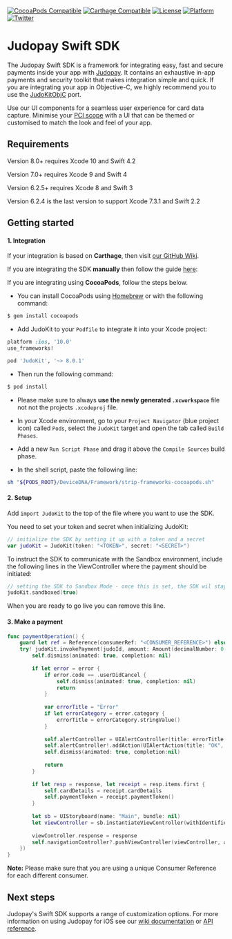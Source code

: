 [![CocoaPods Compatible](https://img.shields.io/cocoapods/v/JudoKit.svg)](https://img.shields.io/cocoapods/v/JudoKit.svg)
[![Carthage Compatible](https://img.shields.io/badge/Carthage-compatible-4BC51D.svg)](https://github.com/Carthage/Carthage)
[![License](https://img.shields.io/cocoapods/l/JudoKit.svg)](http://cocoadocs.org/docsets/Judo)
[![Platform](https://img.shields.io/cocoapods/p/JudoKit.svg)](http://cocoadocs.org/docsets/Judo)
[![Twitter](https://img.shields.io/badge/twitter-@JudoPayments-orange.svg)](http://twitter.com/JudoPay)

# Judopay Swift SDK

The Judopay Swift SDK is a framework for integrating easy, fast and secure payments inside your app with [Judopay](https://www.judopay.com/). It contains an exhaustive in-app payments and security toolkit that makes integration simple and quick. If you are integrating your app in Objective-C, we highly recommend you to use the [JudoKitObjC](https://github.com/judopay/JudoKitObjC) port.

Use our UI components for a seamless user experience for card data capture. Minimise your [PCI scope](https://www.pcisecuritystandards.org/pci_security/completing_self_assessment) with a UI that can be themed or customised to match the look and feel of your app.

## Requirements

Version 8.0+ requires Xcode 10 and Swift 4.2

Version 7.0+ requires Xcode 9 and Swift 4

Version 6.2.5+ requires Xcode 8 and Swift 3

Version 6.2.4 is the last version to support Xcode 7.3.1 and Swift 2.2

## Getting started

#### 1. Integration

If your integration is based on **Carthage**, then visit [our GitHub Wiki](https://github.com/JudoPay/JudoKit/wiki/Carthage).

If you are integrating the SDK **manually** then follow the guide [here](https://github.com/JudoPay/JudoKit/wiki/Manual-integration):

If you are integrating using **CocoaPods**, follow the steps below.

- You can install CocoaPods using [Homebrew](https://brew.sh/) or with the following command:

```bash
$ gem install cocoapods
```

- Add JudoKit to your `Podfile` to integrate it into your Xcode project:

```ruby
platform :ios, '10.0'
use_frameworks!

pod 'JudoKit', '~> 8.0.1'
```

- Then run the following command:

```bash
$ pod install
```

- Please make sure to always **use the newly generated `.xcworkspace`** file not not the projects `.xcodeproj` file.

- In your Xcode environment, go to your `Project Navigator` (blue project icon) called `Pods`, select the `JudoKit` target and open the tab called `Build Phases`.
- Add a new `Run Script Phase` and drag it above the `Compile Sources` build phase.
- In the shell script, paste the following line:

```bash
sh "${PODS_ROOT}/DeviceDNA/Framework/strip-frameworks-cocoapods.sh"
```

#### 2. Setup

Add `import JudoKit` to the top of the file where you want to use the SDK.

You need to set your token and secret when initializing JudoKit:

```swift
// initialize the SDK by setting it up with a token and a secret
var judoKit = JudoKit(token: "<TOKEN>", secret: "<SECRET>")
```

To instruct the SDK to communicate with the Sandbox environment, include the following lines in the ViewController where the payment should be initiated:

```swift
// setting the SDK to Sandbox Mode - once this is set, the SDK wil stay in Sandbox mode until the process is killed
judoKit.sandboxed(true)
```

When you are ready to go live you can remove this line.

#### 3. Make a payment

```swift
func paymentOperation() {
    guard let ref = Reference(consumerRef: "<CONSUMER_REFERENCE>") else { return }
    try! judoKit.invokePayment(judoId, amount: Amount(decimalNumber: 0.01, currency: currentCurrency), reference: ref, completion: { (response, error) in
        self.dismiss(animated: true, completion: nil)
            
        if let error = error {
            if error.code == .userDidCancel {
                self.dismiss(animated: true, completion: nil)
                return
            }
                
            var errorTitle = "Error"
            if let errorCategory = error.category {
                errorTitle = errorCategory.stringValue()
            }
                
            self.alertController = UIAlertController(title: errorTitle, message: error.message, preferredStyle: .alert)
            self.alertController!.addAction(UIAlertAction(title: "OK", style: .cancel, handler: nil))
            self.dismiss(animated: true, completion:nil)
                
            return
        }
            
        if let resp = response, let receipt = resp.items.first {
            self.cardDetails = receipt.cardDetails
            self.paymentToken = receipt.paymentToken()
        }
            
        let sb = UIStoryboard(name: "Main", bundle: nil)
        let viewController = sb.instantiateViewController(withIdentifier: "detailviewcontroller") as! DetailViewController
            
        viewController.response = response
        self.navigationController?.pushViewController(viewController, animated: true)
    })
}
```
**Note:** Please make sure that you are using a unique Consumer Reference for each different consumer.

## Next steps

Judopay's Swift SDK supports a range of customization options. For more information on using Judopay for iOS see our [wiki documentation](https://github.com/JudoPay/JudoKit/wiki/) or [API reference](https://judopay.github.io/JudoKit).
